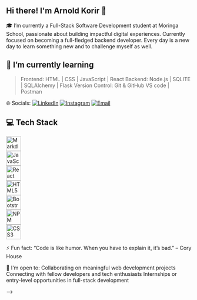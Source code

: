 ## Hi there! I'm Arnold Korir 👋

🎓 I’m currently a Full-Stack Software Development student at Moringa School, passionate about building impactful digital experiences. Currently focused on becoming a full-fledged backend developer. Every day is a new day to learn something new and to challenge myself as well. 



 ## 🌱 I’m currently learning 
  > Frontend: HTML | CSS | JavaScript | React
  > Backend: Node.js | SQLITE | SQLAlchemy | Flask
  > Version Control: Git & GitHub
  >  VS code | Postman      


 🌐 Socials:
 [![LinkedIn](https://img.shields.io/badge/LinkedIn-blue?style=for-the-badge&logo=linkedin)](https://www.linkedin.com/in/arnold-korir-858863299/)
[![Instagram](https://img.shields.io/badge/Instagram-E4405F?style=for-the-badge&logo=instagram&logoColor=white)](https://www.instagram.com/ar.noldkorir/)
[![Email](https://img.shields.io/badge/Email-D14836?style=for-the-badge&logo=gmail&logoColor=white)](mailto:arnoldkorir201@gmail.com)

      
## 💻 Tech Stack

<div align="left">
  <img src="https://cdn.jsdelivr.net/gh/devicons/devicon/icons/markdown/markdown-original.svg" width="40" height="40" alt="Markdown"/>
  <br>
  <img src="https://cdn.jsdelivr.net/gh/devicons/devicon/icons/javascript/javascript-original.svg" width="40" height="40" alt="JavaScript"/>
  <br>
  <img src="https://cdn.jsdelivr.net/gh/devicons/devicon/icons/react/react-original.svg" width="40" height="40" alt="React"/>
  <br>
  <img src="https://cdn.jsdelivr.net/gh/devicons/devicon/icons/html5/html5-original.svg" width="40" height="40" alt="HTML5"/>
  <br>
  <img src="https://cdn.jsdelivr.net/gh/devicons/devicon/icons/bootstrap/bootstrap-original.svg" width="40" height="40" alt="Bootstrap"/>
  <br>
  <img src="https://cdn.jsdelivr.net/gh/devicons/devicon/icons/npm/npm-original-wordmark.svg" width="40" height="40" alt="NPM"/>
  <br>
  <img src="https://cdn.jsdelivr.net/gh/devicons/devicon/icons/css3/css3-original.svg" width="40" height="40" alt="CSS3"/>
</div>


    
 ⚡ Fun fact: 
 “Code is like humor. When you have to explain it, it’s bad.” – Cory House

🤝 I'm open to:
Collaborating on meaningful web development projects
Connecting with fellow developers and tech enthusiasts
Internships or entry-level opportunities in full-stack development



-->
